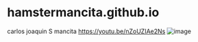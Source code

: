 # hamstermancita.github.io
carlos joaquin S mancita
https://youtu.be/nZoUZIAe2Ns
![image](https://user-images.githubusercontent.com/122426342/212583427-dedac902-7e5a-43cf-b22b-83f6b68074f8.png)

